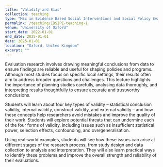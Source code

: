 ```yaml
---
title: "Validity and Bias"
collection: teaching
type: "MSc in Evidence Based Social Interventions and Social Policy Evaluation"
permalink: /teaching/EBSIPE-teaching-1
venue: "University of Oxford"
start_date: 2022-01-01
end_date: 2025-01-01
date: 2025-01-01
location: "Oxford, United Kingdom"
excerpt: ""
---
```

Evaluation research involves drawing meaningful conclusions from data to ensure findings are reliable and useful for shaping policies and programs. Although most studies focus on specific local settings, their results often aim to address broader questions and challenges. This lecture highlights the importance of planning studies carefully, analysing data thoroughly, and interpreting results thoughtfully to ensure accurate and trustworthy conclusions.

Students will learn about four key types of validity – statistical conclusion validity, internal validity, construct validity, and external validity – and how these concepts help researchers avoid mistakes and improve the quality of their work. Students will explore potential threats that can undermine each of the four forms of validity, including issues such as insufficient statistical power, selection effects, confounding, and overgeneralisation.

Using real-world examples, students will see how these issues can arise at different stages of the research process, from study design and data collection to analysis and interpretation. They will also learn practical ways to identify these problems and improve the overall strength and reliability of their evaluations.

